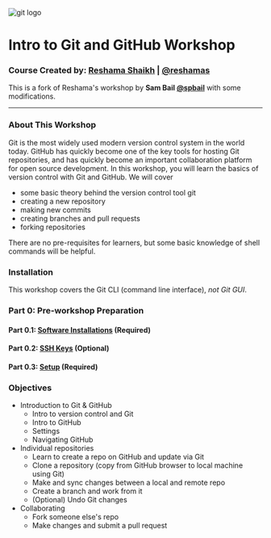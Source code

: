![git logo](images/git.png)

# Intro to Git and GitHub Workshop

### Course Created by:  [Reshama Shaikh](https://reshamas.github.io) | [@reshamas](https://twitter.com/reshamas)

This is a fork of Reshama's workshop by **Sam Bail [@spbail](http://twitter.com/spbail)** with some modifications.

---

### About This Workshop

Git is the most widely used modern version control system in the world today. GitHub has quickly become one of the key tools for hosting Git repositories, and has quickly become an important collaboration platform for open source development. In this workshop, you will learn the basics of version control with Git and GitHub. We will cover
- some basic theory behind the version control tool git
- creating a new repository
- making new commits
- creating branches and pull requests
- forking repositories

There are no pre-requisites for learners, but some basic knowledge of shell commands will be helpful.

### Installation
This workshop covers the Git CLI (command line interface), *not Git GUI*.  

### Part 0: Pre-workshop Preparation

#### Part 0.1:  [Software Installations](/workflows/w_0_1_installs.md) (Required)

#### Part 0.2:  [SSH Keys](/workflows/w_0_2_ssh_keys.md) (Optional)

#### Part 0.3:  [Setup](/workflows/w_0_3_setup.md) (Required)


### Objectives

* Introduction to Git & GitHub
     - Intro to version control and Git
     - Intro to GitHub
     - Settings
     - Navigating GitHub
* Individual repositories 
     - Learn to create a repo on GitHub and update via Git
     - Clone a repository (copy from GitHub browser to local machine using Git)
     - Make and sync changes between a local and remote repo
     - Create a branch and work from it
     - (Optional) Undo Git changes
* Collaborating
     - Fork someone else's repo
     - Make changes and submit a pull request
